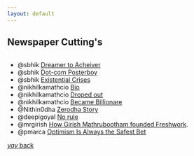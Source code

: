 ```yaml
---
layout: default
---
```


## Newspaper Cutting's

```newspaper cuttings of people i admire:{my hero's} you can take inspiration too
```

*  @sbhik [Dreamer to Acheiver](https://www.indiatoday.in/magazine/supplement/story/20121008-money-sanjeev-bikhchandani-naukricom-iim-ahmedabad-759989-2012-09-28)
*  @sbhik [Dot-com Posterboy](https://www.businesstoday.in/magazine/special/story/dotcoms-poster-boy-sanjeev-bikhchandani-12521-2007-12-23)
*  @sbhik [Existential Crises](https://www.livemint.com/Opinion/qG4nJpk1YBbwzbqh9KlaDI/Existential-crises-help-you-arrive-at-your-life-goals.html)
*  @nikhilkamathcio [Bio ](https://starsunfolded.com/nikhil-kamath/)
*  @nikhilkamathcio [Droped out](https://www.dnaindia.com/business/photo-gallery-meet-nikhil-kamath-a-school-dropout-at-14-now-indias-youngest-billionaire-at-34-2886003)
*  @nikhilkamathcio [Became Billionare](https://www.dnaindia.com/business/photo-gallery-meet-nikhil-kamath-a-school-dropout-at-14-now-indias-youngest-billionaire-at-34-2886003/worked-at-a-call-centre-2886006)
*  @Nithin0dha [Zerodha Story](https://www.business-standard.com/article/beyond-business/startup-diaries-115050100813_1.html)
*  @deepigoyal [No rule](https://yourstory.com/2020/02/quotes-zomato-deepinder-goyal/amp)
*  @mrgirish [How Girish Mathrubootham founded Freshwork](https://www.entrepreneur.com/amphtml/324667).
*  @pmarca [Optimism Is Always the Safest Bet](https://nymag.com/intelligencer/2014/10/marc-andreessen-in-conversation.html)


[_yay_ back](https://srterm.github.io/srt/blog.html)
